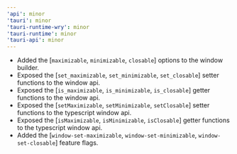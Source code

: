 ```yaml
---
'api': minor
'tauri': minor
'tauri-runtime-wry': minor
'tauri-runtime': minor
'tauri-api': minor
---
```


- Added the [`maximizable`, `minimizable`, `closable`] options to the window builder.
- Exposed the [`set_maximizable`, `set_minimizable`, `set_closable`] setter functions to the window api.
- Exposed the [`is_maximizable`, `is_minimizable`, `is_closable`] getter functions to the window api.
- Exposed the [`setMaximizable`, `setMinimizable`, `setClosable`] setter functions to the typescript window api.
- Exposed the [`isMaximizable`, `isMinimizable`, `isClosable`] getter functions to the typescript window api.
- Added the [`window-set-maximizable`, `window-set-minimizable`, `window-set-closable`] feature flags.
